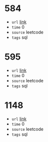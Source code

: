 # 584
- `url` [link](https://leetcode.com/problems/find-customer-referee/description/?envType=study-plan-v2&envId=top-sql-50)
- `time` 0
- `source` leetcode
- `tags` sql
# 595
- `url` [link](https://leetcode.com/problems/big-countries/description/?envType=study-plan-v2&envId=top-sql-50)
- `time` 0
- `source` leetcode
- `tags` sql
# 1148
- `url` [link](https://leetcode.com/problems/article-views-i/?envType=study-plan-v2&envId=top-sql-50)
- `time` 0
- `source` leetcode
- `tags` sql
